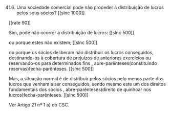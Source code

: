 416.  Uma  sociedade  comercial  pode  não  proceder  à  distribuição  de  lucros  pelos  seus sócios?
[[slnc 1000]]

[[rate 90]]

Sim,  pode  não  ocorrer  a  distribuição  de  lucros:
[[slnc 500]]

ou  porque  estes  não  existem;
[[slnc 500]]

ou  porque  os sócios  deliberam  não  distribuir  os  lucros  conseguidos,  destinando-os  à  cobertura  de  prejuízos de anteriores  exercícios  ou reservando-os  para  determinados  fins , abre-parênteses(constituindo reservas)fecha-parênteses.
[[slnc 500]]

Mas,  a  situação  normal  é  de  distribuir  pelos  sócios  pelo  menos  parte dos lucros que venham a ser  conseguidos,  sendo  mesmo  este  um  dos  direitos  fundamentais  dos  sócios  , abre-parênteses(direito  de quinhoar  nos lucros)fecha-parênteses.
[[slnc 500]]

Ver Artigo 21 nº  1 a) do CSC.
